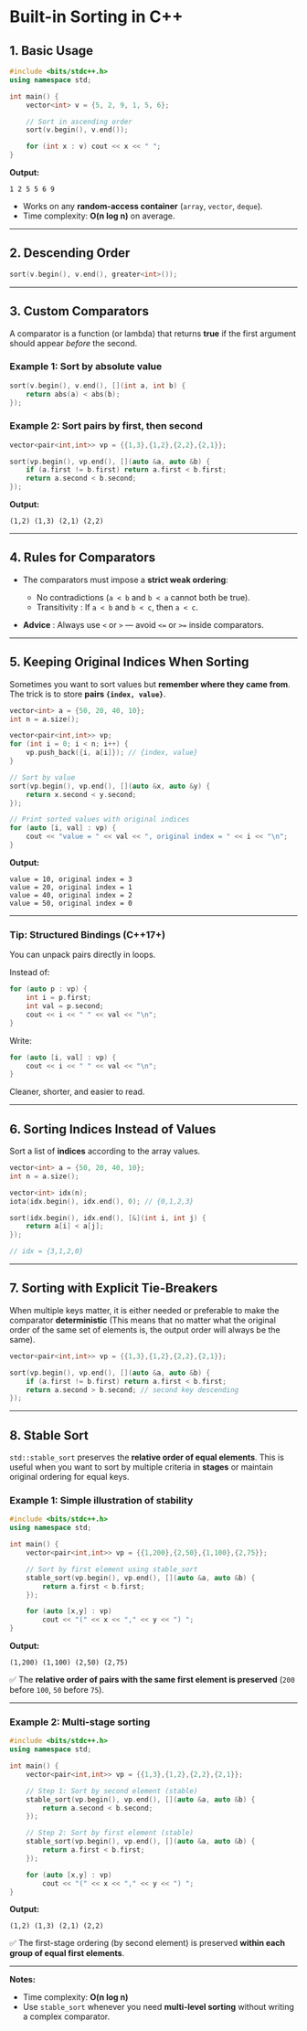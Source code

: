 # Built-in Sorting in C++

## 1. Basic Usage

```cpp
#include <bits/stdc++.h>
using namespace std;

int main() {
    vector<int> v = {5, 2, 9, 1, 5, 6};

    // Sort in ascending order
    sort(v.begin(), v.end());

    for (int x : v) cout << x << " ";
}
```

**Output:**

```
1 2 5 5 6 9
```

* Works on any **random-access container** (`array`, `vector`, `deque`).
* Time complexity: **O(n log n)** on average.

---

## 2. Descending Order

```cpp
sort(v.begin(), v.end(), greater<int>());
```

---

## 3. Custom Comparators

A comparator is a function (or lambda) that returns **true** if the first argument should appear *before* the second.

### Example 1: Sort by absolute value

```cpp
sort(v.begin(), v.end(), [](int a, int b) {
    return abs(a) < abs(b);
});
```

### Example 2: Sort pairs by first, then second

```cpp
vector<pair<int,int>> vp = {{1,3},{1,2},{2,2},{2,1}};

sort(vp.begin(), vp.end(), [](auto &a, auto &b) {
    if (a.first != b.first) return a.first < b.first;
    return a.second < b.second;
});
```

**Output:**

```
(1,2) (1,3) (2,1) (2,2)
```

---

## 4. Rules for Comparators

* The comparators must impose a **strict weak ordering**:

  * No contradictions (`a < b` and `b < a` cannot both be true).
  * Transitivity : If `a < b` and `b < c`, then `a < c`.
* **Advice** : Always use `<` or `>` — avoid `<=` or `>=` inside comparators.

---

## 5. Keeping Original Indices When Sorting

Sometimes you want to sort values but **remember where they came from**.
The trick is to store **pairs `{index, value}`**.

```cpp
vector<int> a = {50, 20, 40, 10};
int n = a.size();

vector<pair<int,int>> vp; 
for (int i = 0; i < n; i++) {
    vp.push_back({i, a[i]}); // {index, value}
}

// Sort by value
sort(vp.begin(), vp.end(), [](auto &x, auto &y) {
    return x.second < y.second;
});

// Print sorted values with original indices
for (auto [i, val] : vp) {
    cout << "value = " << val << ", original index = " << i << "\n";
}
```

**Output:**

```
value = 10, original index = 3
value = 20, original index = 1
value = 40, original index = 2
value = 50, original index = 0
```

---

### Tip: Structured Bindings (C++17+)

You can unpack pairs directly in loops.

Instead of:

```cpp
for (auto p : vp) {
    int i = p.first;
    int val = p.second;
    cout << i << " " << val << "\n";
}
```

Write:

```cpp
for (auto [i, val] : vp) {
    cout << i << " " << val << "\n";
}
```

Cleaner, shorter, and easier to read.

---

## 6. Sorting Indices Instead of Values

Sort a list of **indices** according to the array values.

```cpp
vector<int> a = {50, 20, 40, 10};
int n = a.size();

vector<int> idx(n);
iota(idx.begin(), idx.end(), 0); // {0,1,2,3}

sort(idx.begin(), idx.end(), [&](int i, int j) {
    return a[i] < a[j];
});

// idx = {3,1,2,0}
```

---

## 7. Sorting with Explicit Tie-Breakers

When multiple keys matter, it is either needed or preferable to make the comparator **deterministic** (This means that no matter what the original order of the same set of elements is, the output order will always be the same).

```cpp
vector<pair<int,int>> vp = {{1,3},{1,2},{2,2},{2,1}};

sort(vp.begin(), vp.end(), [](auto &a, auto &b) {
    if (a.first != b.first) return a.first < b.first;
    return a.second > b.second; // second key descending
});
```

---

## 8. Stable Sort

`std::stable_sort` preserves the **relative order of equal elements**.
This is useful when you want to sort by multiple criteria in **stages** or maintain original ordering for equal keys.

### Example 1: Simple illustration of stability

```cpp
#include <bits/stdc++.h>
using namespace std;

int main() {
    vector<pair<int,int>> vp = {{1,200},{2,50},{1,100},{2,75}};

    // Sort by first element using stable_sort
    stable_sort(vp.begin(), vp.end(), [](auto &a, auto &b) {
        return a.first < b.first;
    });

    for (auto [x,y] : vp)
        cout << "(" << x << "," << y << ") ";
}
```

**Output:**

```
(1,200) (1,100) (2,50) (2,75)
```

✅ The **relative order of pairs with the same first element is preserved** (`200` before `100`, `50` before `75`).

---

### Example 2: Multi-stage sorting

```cpp
#include <bits/stdc++.h>
using namespace std;

int main() {
    vector<pair<int,int>> vp = {{1,3},{1,2},{2,2},{2,1}};

    // Step 1: Sort by second element (stable)
    stable_sort(vp.begin(), vp.end(), [](auto &a, auto &b) {
        return a.second < b.second;
    });

    // Step 2: Sort by first element (stable)
    stable_sort(vp.begin(), vp.end(), [](auto &a, auto &b) {
        return a.first < b.first;
    });

    for (auto [x,y] : vp)
        cout << "(" << x << "," << y << ") ";
}
```

**Output:**

```
(1,2) (1,3) (2,1) (2,2)
```

✅ The first-stage ordering (by second element) is preserved **within each group of equal first elements**.

---

**Notes:**

* Time complexity: **O(n log n)**
* Use `stable_sort` whenever you need **multi-level sorting** without writing a complex comparator.
